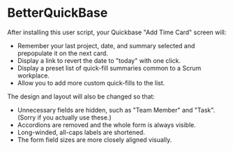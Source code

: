 BetterQuickBase
===============

After installing this user script, your Quickbase "Add Time Card" screen will:

- Remember your last project, date, and summary selected and prepopulate it on the next card.
- Display a link to revert the date to "today" with one click.
- Display a preset list of quick-fill summaries common to a Scrum workplace.
- Allow you to add more custom quick-fills to the list. 

The design and layout will also be changed so that:
- Unnecessary fields are hidden, such as "Team Member" and "Task". (Sorry if you actually use these.)
- Accordions are removed and the whole form is always visible.
- Long-winded, all-caps labels are shortened.
- The form field sizes are more closely aligned visually.
